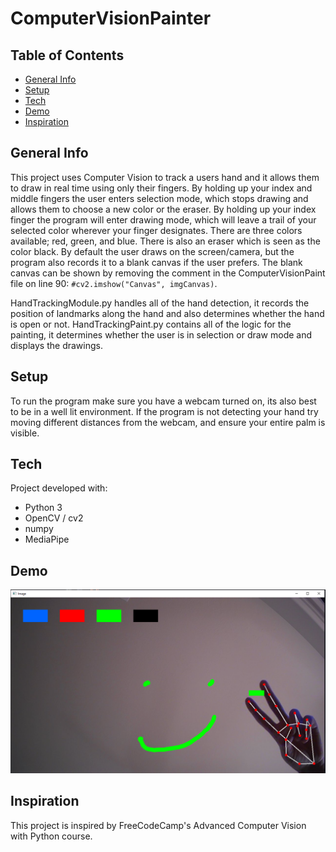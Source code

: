 # ComputerVisionPainter

## Table of Contents
* [General Info](#general-info)
* [Setup](#Setup)
* [Tech](#Tech)
* [Demo](#Demo)
* [Inspiration](#Inspiration)

## General Info
This project uses Computer Vision to track a users hand and it allows them to draw in real time using only their fingers. By holding up your index and middle fingers the user enters selection mode, which stops drawing and allows them to choose a new color or the eraser. By holding up your index finger the program will enter drawing mode, which will leave a trail of your selected color wherever your finger designates. There are three colors available; red, green, and blue. There is also an eraser which is seen as the color black. By default the user draws on the screen/camera, but the program also records it to a blank canvas if the user prefers. The blank canvas can be shown by removing the comment in the ComputerVisionPaint file on line 90: `#cv2.imshow("Canvas", imgCanvas)`.

HandTrackingModule.py handles all of the hand detection, it records the position of landmarks along the hand and also determines whether the hand is open or not. 
HandTrackingPaint.py contains all of the logic for the painting, it determines whether the user is in selection or draw mode and displays the drawings.

## Setup
To run the program make sure you have a webcam turned on, its also best to be in a well lit environment. If the program is not detecting your hand try moving different distances from the webcam, and ensure your entire palm is visible. 

## Tech
Project developed with: 
* Python 3
* OpenCV / cv2
* numpy
* MediaPipe

## Demo
![Example screenshot](HandTrackingPaintScreenShot.PNG)

## Inspiration
This project is inspired by FreeCodeCamp's Advanced Computer Vision with Python course.

